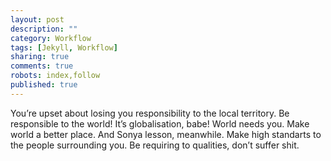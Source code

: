 ```yaml
---
layout: post
description: ""
category: Workflow
tags: [Jekyll, Workflow]
sharing: true
comments: true
robots: index,follow
published: true
---
```

You’re upset about losing you responsibility to the local territory. Be responsible to the world! It’s globalisation, babe! World needs you. Make world a better place.
And Sonya lesson, meanwhile. Make high standarts to the people surrounding you. Be requiring to qualities, don’t suffer shit.